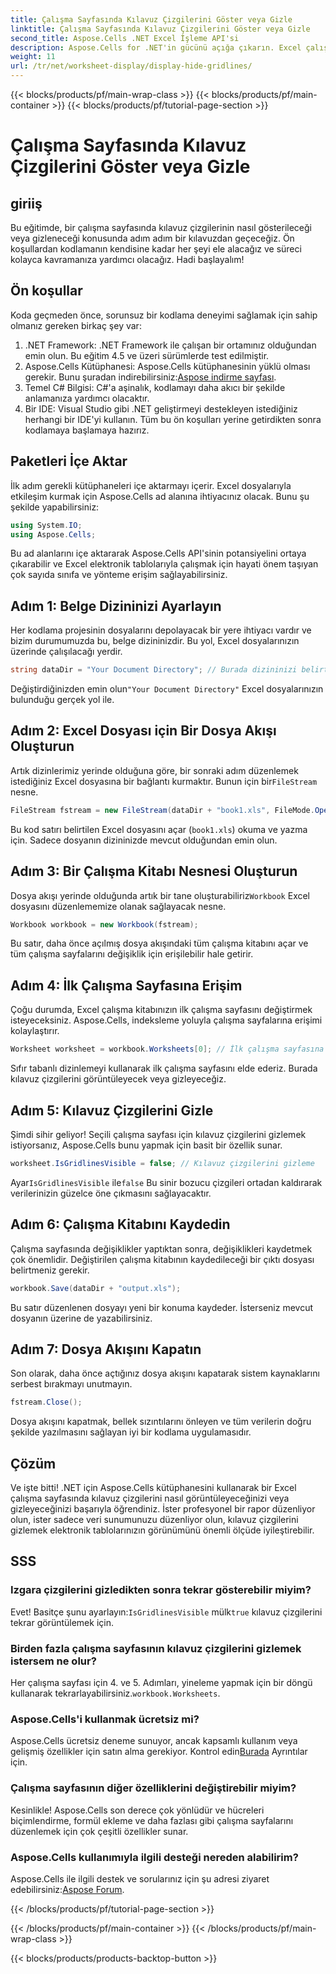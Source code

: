 ```yaml
---
title: Çalışma Sayfasında Kılavuz Çizgilerini Göster veya Gizle
linktitle: Çalışma Sayfasında Kılavuz Çizgilerini Göster veya Gizle
second_title: Aspose.Cells .NET Excel İşleme API'si
description: Aspose.Cells for .NET'in gücünü açığa çıkarın. Excel çalışma sayfalarındaki kılavuz çizgilerini gizlemeyi öğrenin, böylece verilerinizi görsel olarak daha çekici hale getirin.
weight: 11
url: /tr/net/worksheet-display/display-hide-gridlines/
---
```


{{< blocks/products/pf/main-wrap-class >}}
{{< blocks/products/pf/main-container >}}
{{< blocks/products/pf/tutorial-page-section >}}

# Çalışma Sayfasında Kılavuz Çizgilerini Göster veya Gizle

## giriiş
Bu eğitimde, bir çalışma sayfasında kılavuz çizgilerinin nasıl gösterileceği veya gizleneceği konusunda adım adım bir kılavuzdan geçeceğiz. Ön koşullardan kodlamanın kendisine kadar her şeyi ele alacağız ve süreci kolayca kavramanıza yardımcı olacağız. Hadi başlayalım!
## Ön koşullar
Koda geçmeden önce, sorunsuz bir kodlama deneyimi sağlamak için sahip olmanız gereken birkaç şey var:
1. .NET Framework: .NET Framework ile çalışan bir ortamınız olduğundan emin olun. Bu eğitim 4.5 ve üzeri sürümlerde test edilmiştir.
2.  Aspose.Cells Kütüphanesi: Aspose.Cells kütüphanesinin yüklü olması gerekir. Bunu şuradan indirebilirsiniz:[Aspose indirme sayfası](https://releases.aspose.com/cells/net/).
3. Temel C# Bilgisi: C#'a aşinalık, kodlamayı daha akıcı bir şekilde anlamanıza yardımcı olacaktır.
4. Bir IDE: Visual Studio gibi .NET geliştirmeyi destekleyen istediğiniz herhangi bir IDE'yi kullanın.
Tüm bu ön koşulları yerine getirdikten sonra kodlamaya başlamaya hazırız.
## Paketleri İçe Aktar
İlk adım gerekli kütüphaneleri içe aktarmayı içerir. Excel dosyalarıyla etkileşim kurmak için Aspose.Cells ad alanına ihtiyacınız olacak. Bunu şu şekilde yapabilirsiniz:
```csharp
using System.IO;
using Aspose.Cells;
```
Bu ad alanlarını içe aktararak Aspose.Cells API'sinin potansiyelini ortaya çıkarabilir ve Excel elektronik tablolarıyla çalışmak için hayati önem taşıyan çok sayıda sınıfa ve yönteme erişim sağlayabilirsiniz.
## Adım 1: Belge Dizininizi Ayarlayın
Her kodlama projesinin dosyalarını depolayacak bir yere ihtiyacı vardır ve bizim durumumuzda bu, belge dizininizdir. Bu yol, Excel dosyalarınızın üzerinde çalışılacağı yerdir.
```csharp
string dataDir = "Your Document Directory"; // Burada dizininizi belirtin
```
 Değiştirdiğinizden emin olun`"Your Document Directory"` Excel dosyalarınızın bulunduğu gerçek yol ile.
## Adım 2: Excel Dosyası için Bir Dosya Akışı Oluşturun
 Artık dizinlerimiz yerinde olduğuna göre, bir sonraki adım düzenlemek istediğiniz Excel dosyasına bir bağlantı kurmaktır. Bunun için bir`FileStream` nesne.
```csharp
FileStream fstream = new FileStream(dataDir + "book1.xls", FileMode.Open);
```
Bu kod satırı belirtilen Excel dosyasını açar (`book1.xls`) okuma ve yazma için. Sadece dosyanın dizininizde mevcut olduğundan emin olun.
## Adım 3: Bir Çalışma Kitabı Nesnesi Oluşturun
Dosya akışı yerinde olduğunda artık bir tane oluşturabiliriz`Workbook` Excel dosyasını düzenlememize olanak sağlayacak nesne.
```csharp
Workbook workbook = new Workbook(fstream);
```
Bu satır, daha önce açılmış dosya akışındaki tüm çalışma kitabını açar ve tüm çalışma sayfalarını değişiklik için erişilebilir hale getirir.
## Adım 4: İlk Çalışma Sayfasına Erişim
Çoğu durumda, Excel çalışma kitabınızın ilk çalışma sayfasını değiştirmek isteyeceksiniz. Aspose.Cells, indeksleme yoluyla çalışma sayfalarına erişimi kolaylaştırır.
```csharp
Worksheet worksheet = workbook.Worksheets[0]; // İlk çalışma sayfasına erişim
```
Sıfır tabanlı dizinlemeyi kullanarak ilk çalışma sayfasını elde ederiz. Burada kılavuz çizgilerini görüntüleyecek veya gizleyeceğiz.
## Adım 5: Kılavuz Çizgilerini Gizle
Şimdi sihir geliyor! Seçili çalışma sayfası için kılavuz çizgilerini gizlemek istiyorsanız, Aspose.Cells bunu yapmak için basit bir özellik sunar.
```csharp
worksheet.IsGridlinesVisible = false; // Kılavuz çizgilerini gizleme
```
 Ayar`IsGridlinesVisible` ile`false` Bu sinir bozucu çizgileri ortadan kaldırarak verilerinizin güzelce öne çıkmasını sağlayacaktır.
## Adım 6: Çalışma Kitabını Kaydedin
Çalışma sayfasında değişiklikler yaptıktan sonra, değişiklikleri kaydetmek çok önemlidir. Değiştirilen çalışma kitabının kaydedileceği bir çıktı dosyası belirtmeniz gerekir.
```csharp
workbook.Save(dataDir + "output.xls");
```
Bu satır düzenlenen dosyayı yeni bir konuma kaydeder. İsterseniz mevcut dosyanın üzerine de yazabilirsiniz.
## Adım 7: Dosya Akışını Kapatın
Son olarak, daha önce açtığınız dosya akışını kapatarak sistem kaynaklarını serbest bırakmayı unutmayın.
```csharp
fstream.Close();
```
Dosya akışını kapatmak, bellek sızıntılarını önleyen ve tüm verilerin doğru şekilde yazılmasını sağlayan iyi bir kodlama uygulamasıdır.
## Çözüm
Ve işte bitti! .NET için Aspose.Cells kütüphanesini kullanarak bir Excel çalışma sayfasında kılavuz çizgilerini nasıl görüntüleyeceğinizi veya gizleyeceğinizi başarıyla öğrendiniz. İster profesyonel bir rapor düzenliyor olun, ister sadece veri sunumunuzu düzenliyor olun, kılavuz çizgilerini gizlemek elektronik tablolarınızın görünümünü önemli ölçüde iyileştirebilir. 
## SSS
### Izgara çizgilerini gizledikten sonra tekrar gösterebilir miyim?
 Evet! Basitçe şunu ayarlayın:`IsGridlinesVisible` mülk`true` kılavuz çizgilerini tekrar görüntülemek için.
### Birden fazla çalışma sayfasının kılavuz çizgilerini gizlemek istersem ne olur?
 Her çalışma sayfası için 4. ve 5. Adımları, yineleme yapmak için bir döngü kullanarak tekrarlayabilirsiniz.`workbook.Worksheets`.
### Aspose.Cells'i kullanmak ücretsiz mi?
Aspose.Cells ücretsiz deneme sunuyor, ancak kapsamlı kullanım veya gelişmiş özellikler için satın alma gerekiyor. Kontrol edin[Burada](https://purchase.aspose.com/buy) Ayrıntılar için.
### Çalışma sayfasının diğer özelliklerini değiştirebilir miyim?
Kesinlikle! Aspose.Cells son derece çok yönlüdür ve hücreleri biçimlendirme, formül ekleme ve daha fazlası gibi çalışma sayfalarını düzenlemek için çok çeşitli özellikler sunar.
### Aspose.Cells kullanımıyla ilgili desteği nereden alabilirim?
 Aspose.Cells ile ilgili destek ve sorularınız için şu adresi ziyaret edebilirsiniz:[Aspose Forum](https://forum.aspose.com/c/cells/9).

{{< /blocks/products/pf/tutorial-page-section >}}

{{< /blocks/products/pf/main-container >}}
{{< /blocks/products/pf/main-wrap-class >}}

{{< blocks/products/products-backtop-button >}}
